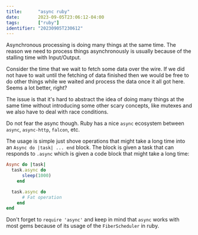 ```yaml
---
title:      "async ruby"
date:       2023-09-05T23:06:12-04:00
tags:       ["ruby"]
identifier: "20230905T230612"
---
```


Asynchronous processing is doing many things at the same time. The reason we need to process things asynchronously is usually because of the stalling time with Input/Output.

Consider the time that we wait to fetch some data over the wire. If we did not have to wait until the fetching of data finished then we would be free to do other things while we waited and process the data once it all got here. Seems a lot better, right?

The issue is that it's hard to abstract the idea of doing many things at the same time without introducing some other scary concepts, like mutexes and we also have to deal with race conditions.

Do not fear the async though. Ruby has a nice `async` ecosystem between `async`, `async-http`, `falcon`, etc.

The usage is simple just shove operations that might take a long time into an `Async do |task| ... end` block. The block is given a task that can responds to `.async` which is given a code block that might take a long time:

```ruby
Async do |task|
  task.async do
	  sleep(1000)
	end

  task.async do
	  # Fat operation
	end
end
```

Don't forget to `require 'async'` and keep in mind that `async` works with most gems because of its usage of the `FiberScheduler` in ruby.